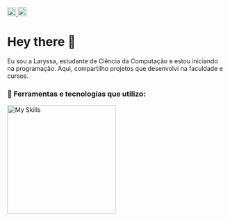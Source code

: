 <p align='left' dir="auto"> 
 <a href="https://www.linkedin.com/in/laryssa-patez-6504a0199/">
    <img src="https://skillicons.dev/icons?i=linkedin" width="20" alt="Contato por Linkedin">
</a>
<a href="mailto:laryssapatez.contato@gmail.com">
    <img src="https://skillicons.dev/icons?i=gmail" width="21" alt="Contato por E-mail">
</a>
</p>

<h1> Hey there 👋 </h1>
Eu sou a Laryssa, estudante de Ciência da Computação e estou iniciando na programação. Aqui, compartilho projetos que desenvolvi na faculdade e cursos.

### 🔧 Ferramentas e tecnologias que utilizo:

<a href="https://skillicons.dev">
  <img src="https://skillicons.dev/icons?i=java,mysql,spring,maven,postman" width="250" alt="My Skills">
</a>

